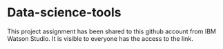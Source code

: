 # Data-science-tools
This project assignment has been shared to this github account from IBM Watson Studio. It is visible to everyone has the access to the link.
